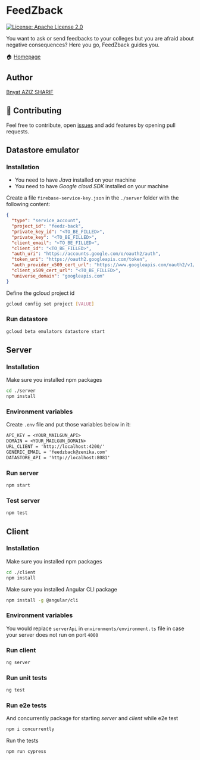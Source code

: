 # FeedZback

<p>
  <a href="#" target="_blank">
    <img alt="License: Apache License 2.0" src="https://img.shields.io/badge/License-Apache License 2.0-yellow.svg" />
  </a>
</p>

You want to ask or send feedbacks to your colleges but you are afraid about negative consequences? Here you go, FeedZback guides you.

🏠 [Homepage](https://feedzback.zenika.com)

## Author

[Bnyat AZIZ SHARIF](mailto:bnyat.azizsharif@zenika.com)

## 🤝 Contributing

Feel free to contribute, open [issues](https://github.com/Zenika/feedzback/issues) and add features by opening pull requests.


## Datastore emulator

### Installation

- You need to have *Java* installed on your machine
- You need to have *Google cloud SDK* installed on your machine

Create a file `firebase-service-key.json` in the `./server` folder with the following content:

```json
{
  "type": "service_account",
  "project_id": "feedz-back",
  "private_key_id": "<TO_BE_FILLED>",
  "private_key": "<TO_BE_FILLED>",
  "client_email": "<TO_BE_FILLED>",
  "client_id": "<TO_BE_FILLED>",
  "auth_uri": "https://accounts.google.com/o/oauth2/auth",
  "token_uri": "https://oauth2.googleapis.com/token",
  "auth_provider_x509_cert_url": "https://www.googleapis.com/oauth2/v1/certs",
  "client_x509_cert_url": "<TO_BE_FILLED>",
  "universe_domain": "googleapis.com"
}
```

Define the gcloud project id

```sh
gcloud config set project [VALUE]
```

### Run datastore

```sh
gcloud beta emulators datastore start
```

## Server

### Installation

Make sure you installed npm packages

```sh
cd ./server
npm install
```

### Environment variables

Create `.env` file and put those variables below in it:

```txt
API_KEY = <YOUR_MAILGUN_API>
DOMAIN = <YOUR_MAILGUN_DOMAIN>
URL_CLIENT = 'http://localhost:4200/'
GENERIC_EMAIL = 'feedzback@zenika.com'
DATASTORE_API = 'http://localhost:8081'
```

### Run server

```sh
npm start
```

### Test server

```sh
npm test
```

## Client

### Installation

Make sure you installed npm packages

```sh
cd ./client
npm install
```

Make sure you installed Angular CLI package

```sh
npm install -g @angular/cli
```

### Environment variables

You would replace `serverApi` in `environments/environment.ts` file in case your server does not run on port `4000`

### Run client

```sh
ng server
```

### Run unit tests

```sh
ng test
```

### Run e2e tests

And concurrently package for starting *server* and *client* while e2e test

```sh
npm i concurrently
```

Run the tests

```sh
npm run cypress
```
